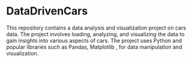 # DataDrivenCars
This repository contains a data analysis and visualization project on cars data. The project involves loading, analyzing, and visualizing the data to gain insights into various aspects of cars. The project uses Python and popular libraries such as Pandas, Matplotlib , for data manipulation and visualization.

